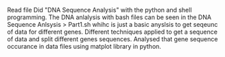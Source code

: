 Read file
Did  "DNA Sequence Analysis" with the python and shell programming.
The DNA anlalysis with bash files can be seen in the DNA Sequence Anlsysis > Part1.sh whihc is just a basic anyslsis to get seqeunc of data for different genes.
Different techniques applied to get a sequence of data and split different genes sequences. Analysed that gene sequence occurance in data files using matplot library in python. 

